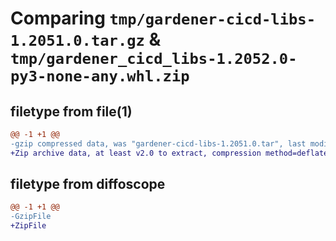# Comparing `tmp/gardener-cicd-libs-1.2051.0.tar.gz` & `tmp/gardener_cicd_libs-1.2052.0-py3-none-any.whl.zip`

## filetype from file(1)

```diff
@@ -1 +1 @@
-gzip compressed data, was "gardener-cicd-libs-1.2051.0.tar", last modified: Mon May  8 12:32:03 2023, max compression
+Zip archive data, at least v2.0 to extract, compression method=deflate
```

## filetype from diffoscope

```diff
@@ -1 +1 @@
-GzipFile
+ZipFile
```

